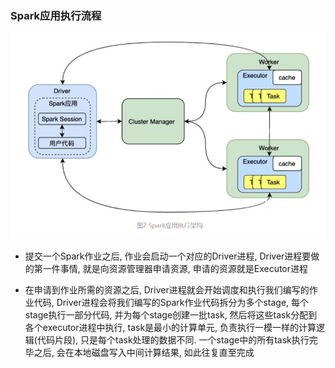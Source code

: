 ### Spark应用执行流程

![Spark](./image/Spark运行架构.png)

- 提交一个Spark作业之后, 作业会启动一个对应的Driver进程, Driver进程要做的第一件事情, 
  就是向资源管理器申请资源, 申请的资源就是Executor进程
  
- 在申请到作业所需的资源之后, Driver进程就会开始调度和执行我们编写的作业代码, 
  Driver进程会将我们编写的Spark作业代码拆分为多个stage, 每个stage执行一部分代码, 
  并为每个stage创建一批task, 然后将这些task分配到各个executor进程中执行, 
  task是最小的计算单元, 负责执行一模一样的计算逻辑(代码片段), 只是每个task处理的数据不同. 
  一个stage中的所有task执行完毕之后, 会在本地磁盘写入中间计算结果, 如此往复直至完成
  




















